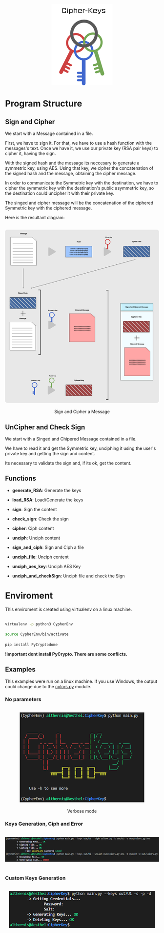 <p align="center">
    <br>
    <img  src="img/Logo.png">
    <br>

</p>

# Program Structure

## Sign and Cipher

We start with a Message contained in a file.

First, we have to sign it. For that, we have to use a hash function with the messages's text. Once we have it, we use our private key (RSA pair keys) to cipher it, having the sign.

With the signed hash and the message its neccesary to generate a symmetric key, using AES. Using that key, we cipher the concatenation of the signed hash and the message, obtaining the cipher message.


In order to communicate the Symmetric key with the destination, we have to cipher the symmetric key with the destination's public asymmetric key, so the destination could uncipher it with their private key.

The singed and cipher message will be the concatenation of the ciphered Symmetric key with the ciphered message.

Here is the resultant diagram:

<p align="center">
    <br>
    <img  src="img/Diagram.png">
    <br>
   <br>
   Sign and Cipher a Message
</p>

## UnCipher and Check Sign

We start with a Singed and Chipered Message contained in a file.

We have to read it and get the Symmetric key, unciphing it using the user's private key and getting the sign and content.

Its necessary to validate the sign and, if its ok, get the content.

## Functions

- **generate_RSA**: Generate the keys

- **load_RSA**: Load/Generate the keys

- **sign**: Sign the content

- **check_sign**: Check the sign

- **cipher**: Ciph content

- **unciph**: Unciph content

- **sign_and_ciph**: Sign and Ciph a file

- **unciph_file**: Unciph content

- **unciph_aes_key**: Unciph AES Key

- **unciph_and_checkSign**: Unciph file and check the Sign

# Enviroment
This enviroment is created using virtualenv on a linux machine.

```sh

virtualenv -p python3 CypherEnv

source CypherEnv/bin/activate

pip install PyCryptodome
```

**!important dont install PyCrypto. There are some conflicts.**

## Examples

This examples were run on a linux machine. If you use Windows, the output could change due to the [colors.py](colors.py) module.

### No parameters

<p align="center">
    <br>
    <img  src="img/verbose.png">
    <br>
   <br>
   Verbose mode
</p>

### Keys Generation, Ciph and Error

<p align="center">
    <br>
    <img  src="img/output.png">
    <br>
   <br>
</p>

### Custom Keys Generation

<p align="center">
    <br>
    <img  src="img/keys.png">
    <br>
   <br>
</p>